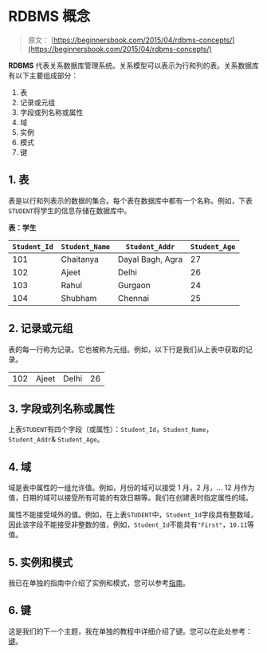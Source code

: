 # RDBMS 概念

> 原文： [https://beginnersbook.com/2015/04/rdbms-concepts/](https://beginnersbook.com/2015/04/rdbms-concepts/)

**RDBMS** 代表关系数据库管理系统。关系模型可以表示为行和列的表。关系数据库有以下主要组成部分：

1. 表
2. 记录或元组
3. 字段或列名称或属性
4. 域
5. 实例
6. 模式
7. 键

## 1\. 表

表是以行和列表示的数据的集合。每个表在数据库中都有一个名称。例如，下表`STUDENT`将学生的信息存储在数据库中。

**表：学生**

| `Student_Id` | `Student_Name` | `Student_Addr` | `Student_Age` |
| --- | --- | --- | --- |
| 101 | Chaitanya | Dayal Bagh, Agra | 27 |
| 102 | Ajeet | Delhi | 26 |
| 103 | Rahul | Gurgaon | 24 |
| 104 | Shubham | Chennai | 25 |

## 2\. 记录或元组

表的每一行称为记录。它也被称为元组。例如，以下行是我们从上表中获取的记录。

| | | | |
| --- | --- | --- | --- |
| 102 | Ajeet | Delhi | 26 |

## 3\. 字段或列名称或属性

上表`STUDENT`有四个字段（或属性）：`Student_Id`，`Student_Name`，`Student_Addr`&amp; `Student_Age`。

## 4\. 域

域是表中属性的一组允许值。例如，月份的域可以接受 1 月，2 月，... 12 月作为值，日期的域可以接受所有可能的有效日期等。我们在创建表时指定属性的域。

属性不能接受域外的值。例如，在上表`STUDENT`中，`Student_Id`字段具有整数域，因此该字段不能接受非整数的值，例如，`Student_Id`不能具有`"First"`，`10.11`等值。

## 5\. 实例和模式

我已在单独的指南中介绍了实例和模式，您可以参考[指南](https://beginnersbook.com/2015/04/instance-and-schema-in-dbms/)。

## 6\. 键

这是我们的下一个主题，我在单独的教程中详细介绍了键。您可以在此处参考：[键](https://beginnersbook.com/2015/04/keys-in-dbms/)。
